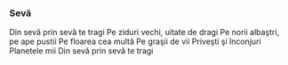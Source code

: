 ### Sevă

Din sevă prin sevă te tragi
Pe ziduri vechi, uitate de dragi
Pe norii albaştri, pe ape pustii
Pe floarea cea multă
Pe graşii de vii
Priveşti şi înconjuri
Planetele mii
Din sevă prin sevă te tragi
